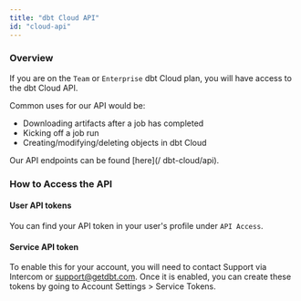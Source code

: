 ```yaml
---
title: "dbt Cloud API"
id: "cloud-api"
---
```


### Overview

If you are on the `Team` or `Enterprise` dbt Cloud plan, you will have access to the 
dbt Cloud API.

Common uses for our API would be:

- Downloading artifacts after a job has completed 
- Kicking off a job run 
- Creating/modifying/deleting objects in dbt Cloud 

Our API endpoints can be found [here](/
    dbt-cloud/api).

### How to Access the API 

#### User API tokens
You can find your API token in your user's profile under `API Access`.  

<Lightbox src="/img/api-access-profile.png" title="API Access" />

#### Service API token
To enable this for your account, you will need to contact Support via Intercom 
or support@getdbt.com. Once it is enabled, you can create these tokens by going to 
Account Settings > Service Tokens.

<LoomVideo id="55eb660a52bf4417b1274c6a55796cda" />





